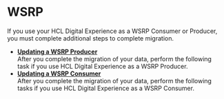 # WSRP

If you use your HCL Digital Experience as a WSRP Consumer or Producer, you must complete additional steps to complete migration.

-   **[Updating a WSRP Producer](../migrate/mig_post_wsrp_producer.md)**  
After you complete the migration of your data, perform the following task if you use HCL Digital Experience as a WSRP Producer.
-   **[Updating a WSRP Consumer](../migrate/mig_post_wsrp_consumer.md)**  
After you complete the migration of your data, perform the following tasks if you use HCL Digital Experience as a WSRP Consumer.


